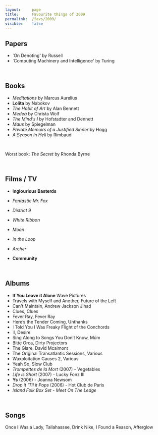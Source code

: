 ```yaml
---
layout:     page
title:      Favourite things of 2009
permalink:  /favs/2009/
visible:    false
---
```


## Papers


* 'On Denoting' by Russell
* 'Computing Machinery and Intelligence' by Turing

<br>

## Books

* _Meditations_ by Marcus Aurelius
* **Lolita** by Nabokov
* _The Habit of Art_ by Alan Bennett
* _Medea_ by Christa Wolf
* _The Mind's I_ by Hofstadter and Dennett
* _Maus_ by Spiegelman
* _Private Memoirs of a Justified Sinner_ by Hogg
* _A Season in Hell_ by Rimbaud

<br>

Worst book: _The Secret_ by Rhonda Byrne

<br>

## Films / TV

* **Inglourious Basterds**
* _Fantastic Mr. Fox_
* _District 9_
* _White Ribbon_
* _Moon_
* _In the Loop_

* _Archer_
* **Community**


<br>

## Albums

* **If You Leave it Alone**	Wave Pictures
* Travels with Myself and Another,	Future of the Left
* Can't Maintain,	Andrew Jackson Jihad
* Clues,	Clues
* Fever Ray,	Fever Ray
* Here’s the Tender Coming,	Unthanks
* I Told You I Was Freaky	Flight of the Conchords
* II, 	Desire
* Sing Along to Songs You Don’t Know,	Múm
* Bitte Orca, 	Dirty Projectors
* The Glare,	David Mcalmont
* The Original Transatlantic Sessions,	Various
* Waxploitation Causes 2,	Various
* Yeah So,	Slow Club
* _Trompettes de la Mort_ (2007) - Vegetables 
* _Life is Short_ (2007) - Lucky Fonz III
* **Ys** (2006) - Joanna Newsom
* _Drop it 'Til it Pops_ (2006) - Hot Club de Paris
* _Island Folk Box Set - Meet On The Ledge_


<br>

## Songs

Once I Was a Lady, Tallahassee, Drink Nike, I Found a Reason, Afterglow